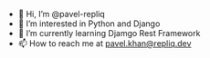 - 👋 Hi, I’m @pavel-repliq
- 👀 I’m interested in Python and Django
- 🌱 I’m currently learning Djamgo Rest Framework
- 📫 How to reach me at pavel.khan@repliq.dev

<!---
pavel-repliq/pavel-repliq is a ✨ special ✨ repository because its `README.md` (this file) appears on your GitHub profile.
You can click the Preview link to take a look at your changes.
--->
